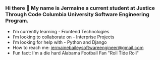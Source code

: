 ### Hi there 👋 My name is Jermaine a current student at Justice Through Code Columbia University Software Engineering Program.



- I’m currently learning - Frontend Technologies
- I’m looking to collaborate on - Interprise Projects
- I’m looking for help with - Python and Django
- How to reach me: jermainebaileysoftwareengineer@gmail.com
- Fun fact: I'm a die hard Alabama Football Fan "Roll Tide Roll"

